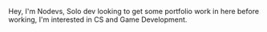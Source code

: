 Hey, I'm Nodevs,
Solo dev looking to get some portfolio work in here before working,
I'm interested in CS and Game Development.
